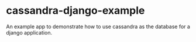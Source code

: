 # cassandra-django-example

An example app to demonstrate how to use cassandra as the database for a django application. 
